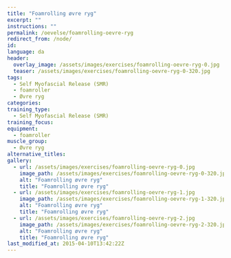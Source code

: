 ```yaml
---
title: "Foamrolling øvre ryg"
excerpt: ""
instructions: ""
permalink: /oevelse/foamrolling-oevre-ryg
redirect_from: /node/
id: 
language: da
header:
  overlay_image: /assets/images/exercises/foamrolling-oevre-ryg-0.jpg
  teaser: /assets/images/exercises/foamrolling-oevre-ryg-0-320.jpg
tags:
  - Self Myofascial Release (SMR)
  - foamroller
  - Øvre ryg
categories:
training_type: 
  - Self Myofascial Release (SMR)
training_focus: 
equipment:
  - foamroller
muscle_group:
  - Øvre ryg
alternative_titles:
gallery:
  - url: /assets/images/exercises/foamrolling-oevre-ryg-0.jpg
    image_path: /assets/images/exercises/foamrolling-oevre-ryg-0-320.jpg
    alt: "Foamrolling øvre ryg"
    title: "Foamrolling øvre ryg"
  - url: /assets/images/exercises/foamrolling-oevre-ryg-1.jpg
    image_path: /assets/images/exercises/foamrolling-oevre-ryg-1-320.jpg
    alt: "Foamrolling øvre ryg"
    title: "Foamrolling øvre ryg"
  - url: /assets/images/exercises/foamrolling-oevre-ryg-2.jpg
    image_path: /assets/images/exercises/foamrolling-oevre-ryg-2-320.jpg
    alt: "Foamrolling øvre ryg"
    title: "Foamrolling øvre ryg"
last_modified_at: 2015-04-10T13:42:22Z
---
```



